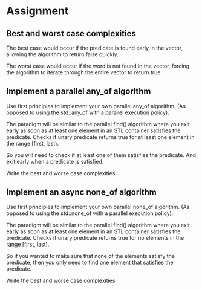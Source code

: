 # Assignment

## Best and worst case complexities

The best case would occur if the predicate is found early in the vector, allowing the algorithm to return false quickly.

The worst case would occur if the word is not found in the vector, forcing the algorithm to iterate through the entire vector to return true.

## Implement a parallel any_of algorithm

Use first principles to implement your own parallel any_of algorithm. (As opposed to
using the std::any_of with a parallel execution policy).

The paradigm will be similar to the parallel find() algorithm where you exit early
as soon as at least one element in an STL container satisfies the predicate.
Checks if unary predicate returns true for at least one element in the range [first, last).

So you will need to check if at least one of them satisfies the predicate. And exit 
early when a predicate is satisfied.

Write the best and worse case complexities.

## Implement an async none_of algorithm

Use first principles to implement your own parallel none_of algorithm. (As opposed to
using the std::none_of with a parallel execution policy).

The paradigm will be similar to the parallel find() algorithm where you exit early
as soon as at least one element in an STL container satisfies the predicate.
Checks if unary predicate returns true for no elements in the range [first, last).

So if you wanted to make sure that none of the elements satisfy the predicate, then you only
need to find one element that satisfies the predicate.

Write the best and worse case complexities.